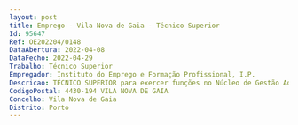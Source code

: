 ```yaml
--- 
layout: post
title: Emprego - Vila Nova de Gaia - Técnico Superior
Id: 95647
Ref: OE202204/0148
DataAbertura: 2022-04-08
DataFecho: 2022-04-29
Trabalho: Técnico Superior
Empregador: Instituto do Emprego e Formação Profissional, I.P.
Descricao: TÉCNICO SUPERIOR para exercer funções no Núcleo de Gestão Administrativa e Financeira (NGAF)  Desenvolver processos de aquisição de bens e serviços (inclui formadores) na nova aplicação de Gestão Integrada, o Sistema de Informação das áreas Orçamental, Financeira e Administrativa, designado por SIFGO   Efetuar processamentos referentes às áreas de Emprego, Formação, Reabilitação, Funcionamento e Investimento   Acompanhar e controlar a existência de bens de imobilizado, assim como, as respetivas movimentações   Realizar análises orçamentais propondo reforço e abates de dotação tendo em vista a maximização da execução orçamental financeira   Efetuar análises de relatórios e balancetes relativos ao fecho do período em SIFGO   Promover iniciativas e práticas inovadoras e diferenciadoras tendo em vista a eficácia e eficiência no que respeita à utilização dos recursos, à simplificação dos processos e procedimentos.
CodigoPostal: 4430-194 VILA NOVA DE GAIA
Concelho: Vila Nova de Gaia
Distrito: Porto
--- 
```


